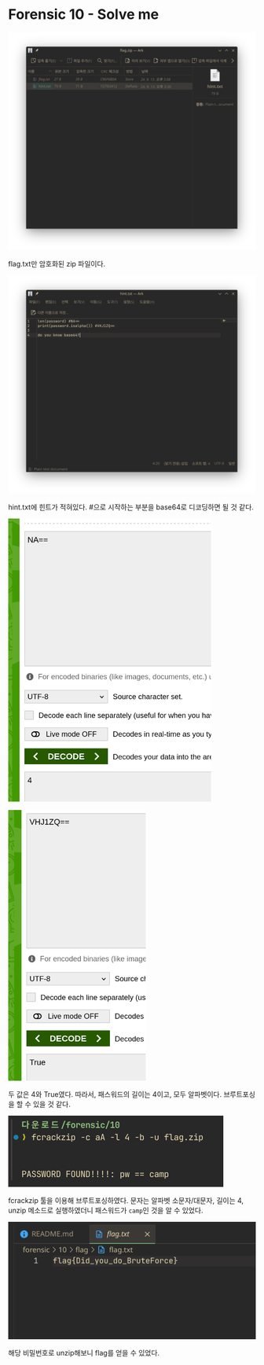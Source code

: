 # Forensic 10 - Solve me

![alt text](image.png)

flag.txt만 암호화된 zip 파일이다.

![alt text](image-1.png)

hint.txt에 힌트가 적혀있다. #으로 시작하는 부분을 base64로 디코딩하면 될 것 같다.

![alt text](image-2.png)

![alt text](image-3.png)

두 값은 4와 True였다. 따라서, 패스워드의 길이는 4이고, 모두 알파벳이다. 브루트포싱을 할 수 있을 것 같다.

![alt text](image-4.png)

fcrackzip 툴을 이용해 브루트포싱하였다. 문자는 알파벳 소문자/대문자, 길이는 4, unzip 메소드로 실행하였더니 패스워드가 `camp`인 것을 알 수 있었다.

![alt text](image-5.png)

해당 비밀번호로 unzip해보니 flag를 얻을 수 있었다.
